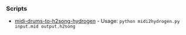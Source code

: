  ### Scripts

 * [midi-drums-to-h2song-hydrogen](http://italianmafia.altervista.org/blog/download.php?get=midi2hydrogen.tar.gz) - Usage: `python midi2hydrogen.py input.mid output.h2song`